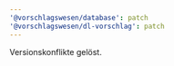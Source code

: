 ```yaml
---
'@vorschlagswesen/database': patch
'@vorschlagswesen/dl-vorschlag': patch
---
```


Versionskonflikte gelöst.
